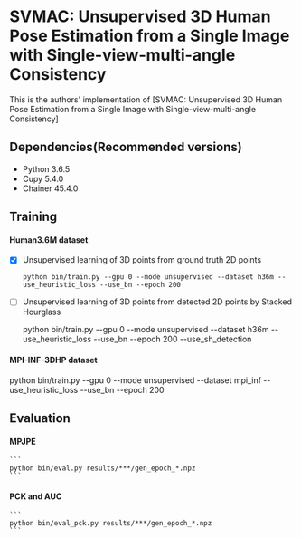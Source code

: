 # SVMAC: Unsupervised 3D Human Pose Estimation from a Single Image with Single-view-multi-angle Consistency

This is the authors' implementation of [SVMAC: Unsupervised 3D Human Pose Estimation from a Single Image with Single-view-multi-angle Consistency]

## Dependencies(Recommended versions)
  - Python 3.6.5
  - Cupy 5.4.0
  - Chainer 45.4.0

## Training
#### Human3.6M dataset
  - [x] Unsupervised learning of 3D points from ground truth 2D points

    ```
    python bin/train.py --gpu 0 --mode unsupervised --dataset h36m --use_heuristic_loss --use_bn --epoch 200
    ```
  - [ ] Unsupervised learning of 3D points from detected 2D points by Stacked Hourglass

    python bin/train.py --gpu 0 --mode unsupervised --dataset h36m --use_heuristic_loss --use_bn --epoch 200 --use_sh_detection

#### MPI-INF-3DHP dataset
python bin/train.py --gpu 0 --mode unsupervised --dataset mpi_inf --use_heuristic_loss --use_bn --epoch 200

## Evaluation
#### MPJPE
    ```
    python bin/eval.py results/***/gen_epoch_*.npz
    ```
#### PCK and AUC
    ```
    python bin/eval_pck.py results/***/gen_epoch_*.npz
    ```